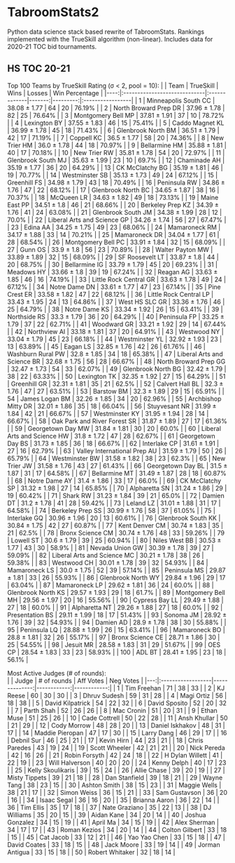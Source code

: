 # TabroomStats2
Python data science stack based rewrite of TabroomStats. Rankings implemented with the TrueSkill algorithm (non-linear). Includes data for 2020-21 TOC bid tournaments.

## HS TOC 20-21
Top 100 Teams by TrueSkill Rating (σ < 2, pool = 10):
|     | Team                         | TrueSkill    |   Wins |   Losses | Win Percentage   |
|----:|:-----------------------------|:-------------|-------:|---------:|:-----------------|
|   1 | Minneapolis South CC         | 38.08 ± 1.77 |     64 |       20 | 76.19%           |
|   2 | North Broward Prep DR        | 37.96 ± 1.78 |     82 |       25 | 76.64%           |
|   3 | Montgomery Bell MP           | 37.81 ± 1.91 |     37 |       10 | 78.72%           |
|   4 | Lexington BY                 | 37.55 ± 1.83 |     46 |       15 | 75.41%           |
|   5 | Caddo Magnet KL              | 36.99 ± 1.78 |     45 |       18 | 71.43%           |
|   6 | Glenbrook North BM           | 36.51 ± 1.79 |     42 |       17 | 71.19%           |
|   7 | Coppell KC                   | 36.5 ± 1.77  |     58 |       20 | 74.36%           |
|   8 | New Trier HM                 | 36.0 ± 1.78  |     44 |       18 | 70.97%           |
|   9 | Bellarmine  HM               | 35.88 ± 1.81 |     40 |       17 | 70.18%           |
|  10 | New Trier RW                 | 35.81 ± 1.78 |     54 |       20 | 72.97%           |
|  11 | Glenbrook South MJ           | 35.63 ± 1.99 |     23 |       10 | 69.7%            |
|  12 | Chaminade AH                 | 35.19 ± 1.77 |     36 |       20 | 64.29%           |
|  13 | CK McClatchy BG              | 35.19 ± 1.81 |     46 |       19 | 70.77%           |
|  14 | Westminster SB               | 35.13 ± 1.73 |     49 |       24 | 67.12%           |
|  15 | Greenhill FS                 | 34.98 ± 1.79 |     43 |       18 | 70.49%           |
|  16 | Peninsula RW                 | 34.86 ± 1.76 |     47 |       22 | 68.12%           |
|  17 | Glenbrook North BC           | 34.65 ± 1.87 |     38 |       16 | 70.37%           |
|  18 | McQueen LR                   | 34.63 ± 1.82 |     49 |       18 | 73.13%           |
|  19 | Maine East PP                | 34.51 ± 1.8  |     46 |       21 | 68.66%           |
|  20 | Berkeley Prep KZ             | 34.39 ± 1.76 |     41 |       24 | 63.08%           |
|  21 | Glenbrook South JM           | 34.38 ± 1.99 |     28 |       12 | 70.0%            |
|  22 | Liberal Arts and Science GP  | 34.26 ± 1.74 |     56 |       27 | 67.47%           |
|  23 | Edina AA                     | 34.25 ± 1.75 |     49 |       23 | 68.06%           |
|  24 | Mamaroneck RM                | 34.17 ± 1.88 |     33 |       14 | 70.21%           |
|  25 | Mamaroneck DR                | 34.04 ± 1.77 |     61 |       28 | 68.54%           |
|  26 | Montgomery Bell PC           | 33.91 ± 1.84 |     32 |       15 | 68.09%           |
|  27 | Gunn OS                      | 33.9 ± 1.8   |     56 |       23 | 70.89%           |
|  28 | Walter Payton MW             | 33.89 ± 1.89 |     32 |       15 | 68.09%           |
|  29 | SF Roosevelt LT              | 33.87 ± 1.8  |     44 |       20 | 68.75%           |
|  30 | Bellarmine  IG               | 33.79 ± 1.79 |     45 |       20 | 69.23%           |
|  31 | Meadows HY                   | 33.66 ± 1.8  |     39 |       19 | 67.24%           |
|  32 | Reagan AG                    | 33.63 ± 1.85 |     46 |       16 | 74.19%           |
|  33 | Little Rock Central GR       | 33.63 ± 1.78 |     49 |       24 | 67.12%           |
|  34 | Notre Dame DN                | 33.61 ± 1.77 |     47 |       23 | 67.14%           |
|  35 | Pine Crest ER                | 33.58 ± 1.82 |     47 |       22 | 68.12%           |
|  36 | Little Rock Central LP       | 33.43 ± 1.95 |     24 |       13 | 64.86%           |
|  37 | West HS SLC GR               | 33.36 ± 1.76 |     46 |       25 | 64.79%           |
|  38 | Notre Dame KS                | 33.34 ± 1.92 |     26 |       15 | 63.41%           |
|  39 | Northside  RS                | 33.3 ± 1.79  |     36 |       20 | 64.29%           |
|  40 | Peninsula FP                 | 33.25 ± 1.79 |     37 |       22 | 62.71%           |
|  41 | Woodward GR                  | 33.21 ± 1.92 |     29 |       14 | 67.44%           |
|  42 | Northview AI                 | 33.18 ± 1.81 |     37 |       20 | 64.91%           |
|  43 | Westwood NY                  | 33.04 ± 1.79 |     45 |       23 | 66.18%           |
|  44 | Westminster YL               | 32.92 ± 1.93 |     23 |       13 | 63.89%           |
|  45 | Eagan LS                     | 32.85 ± 1.76 |     42 |       26 | 61.76%           |
|  46 | Washburn Rural PW            | 32.8 ± 1.85  |     34 |       18 | 65.38%           |
|  47 | Liberal Arts and Science BR  | 32.68 ± 1.75 |     56 |       28 | 66.67%           |
|  48 | North Broward Prep GG        | 32.47 ± 1.73 |     54 |       33 | 62.07%           |
|  49 | Glenbrook North BG           | 32.42 ± 1.79 |     38 |       22 | 63.33%           |
|  50 | Lexington TK                 | 32.35 ± 1.92 |     27 |       15 | 64.29%           |
|  51 | Greenhill GR                 | 32.31 ± 1.81 |     35 |       21 | 62.5%            |
|  52 | Calvert Hall BL              | 32.3 ± 1.76  |     47 |       27 | 63.51%           |
|  53 | Barstow BM                   | 32.3 ± 1.89  |     29 |       15 | 65.91%           |
|  54 | James Logan BM               | 32.26 ± 1.85 |     34 |       20 | 62.96%           |
|  55 | Archbishop Mitty DR          | 32.01 ± 1.86 |     35 |       18 | 66.04%           |
|  56 | Stuyvesant NR                | 31.99 ± 1.84 |     42 |       21 | 66.67%           |
|  57 | Westminster KY               | 31.95 ± 1.94 |     28 |       14 | 66.67%           |
|  58 | Oak Park and River Forest SR | 31.87 ± 1.89 |     27 |       17 | 61.36%           |
|  59 | Georgetown Day MW            | 31.84 ± 1.81 |     30 |       20 | 60.0%            |
|  60 | Liberal Arts and Science HW  | 31.8 ± 1.72  |     47 |       28 | 62.67%           |
|  61 | Georgetown Day BS            | 31.73 ± 1.85 |     36 |       18 | 66.67%           |
|  62 | Interlake CP                 | 31.61 ± 1.91 |     27 |       16 | 62.79%           |
|  63 | Valley International Prep AU | 31.59 ± 1.79 |     50 |       26 | 65.79%           |
|  64 | Westminster BW               | 31.58 ± 1.82 |     38 |       23 | 62.3%            |
|  65 | New Trier JW                 | 31.58 ± 1.76 |     43 |       27 | 61.43%           |
|  66 | Georgetown Day BL            | 31.5 ± 1.87  |     31 |       17 | 64.58%           |
|  67 | Bellarmine  MT               | 31.49 ± 1.87 |     28 |       18 | 60.87%           |
|  68 | Notre Dame AY                | 31.4 ± 1.86  |     33 |       17 | 66.0%            |
|  69 | CK McClatchy SP              | 31.32 ± 1.98 |     27 |       14 | 65.85%           |
|  70 | Alpharetta SN                | 31.24 ± 1.86 |     29 |       19 | 60.42%           |
|  71 | Shark RW                     | 31.23 ± 1.84 |     39 |       21 | 65.0%            |
|  72 | Damien DT                    | 31.2 ± 1.78  |     41 |       28 | 59.42%           |
|  73 | Leland LZ                    | 31.01 ± 1.88 |     31 |       17 | 64.58%           |
|  74 | Berkeley Prep SS             | 30.99 ± 1.76 |     58 |       37 | 61.05%           |
|  75 | Interlake GQ                 | 30.96 ± 1.96 |     20 |       13 | 60.61%           |
|  76 | Glenbrook South KK           | 30.84 ± 1.75 |     42 |       27 | 60.87%           |
|  77 | Kent Denver CM               | 30.74 ± 1.83 |     35 |       21 | 62.5%            |
|  78 | Bronx Science CM             | 30.74 ± 1.76 |     48 |       33 | 59.26%           |
|  79 | Lowell ST                    | 30.6 ± 1.79  |     39 |       25 | 60.94%           |
|  80 | Niles West BB                | 30.53 ± 1.77 |     43 |       30 | 58.9%            |
|  81 | Nevada Union GW              | 30.39 ± 1.78 |     39 |       27 | 59.09%           |
|  82 | Liberal Arts and Science MC  | 30.21 ± 1.78 |     38 |       26 | 59.38%           |
|  83 | Westwood CH                  | 30.01 ± 1.78 |     39 |       32 | 54.93%           |
|  84 | Mamaroneck LS                | 30.0 ± 1.75  |     52 |       39 | 57.14%           |
|  85 | Peninsula MS                 | 29.87 ± 1.81 |     33 |       26 | 55.93%           |
|  86 | Glenbrook North WY           | 29.84 ± 1.96 |     29 |       17 | 63.04%           |
|  87 | Mamaroneck LP                | 29.62 ± 1.81 |     36 |       24 | 60.0%            |
|  88 | Glenbrook North KS           | 29.57 ± 1.93 |     29 |       18 | 61.7%            |
|  89 | Montgomery Bell MH           | 29.56 ± 1.97 |     20 |       16 | 55.56%           |
|  90 | Cypress Bay LL               | 29.49 ± 1.88 |     27 |       18 | 60.0%            |
|  91 | Alpharetta NT                | 29.26 ± 1.88 |     27 |       18 | 60.0%            |
|  92 | Presentation BS              | 29.11 ± 1.99 |     18 |       17 | 51.43%           |
|  93 | Sonoma JM                    | 28.92 ± 1.76 |     39 |       32 | 54.93%           |
|  94 | Damien AD                    | 28.9 ± 1.78  |     38 |       30 | 55.88%           |
|  95 | Peninsula LQ                 | 28.88 ± 1.99 |     26 |       15 | 63.41%           |
|  96 | Mamaroneck BO                | 28.8 ± 1.81  |     32 |       26 | 55.17%           |
|  97 | Bronx Science CE             | 28.71 ± 1.86 |     30 |       25 | 54.55%           |
|  98 | Jesuit MR                    | 28.58 ± 1.83 |     31 |       29 | 51.67%           |
|  99 | OES CP                       | 28.54 ± 1.83 |     33 |       23 | 58.93%           |
| 100 | ADL BT                       | 28.41 ± 1.95 |     23 |       18 | 56.1%            |
     
Most Active Judges (# of rounds):  
|    | Judge             |   # of rounds |   Aff Votes |   Neg Votes |
|---:|:------------------|--------------:|------------:|------------:|
|  1 | Tim Freehan       |            71 |          38 |          33 |
|  2 | KJ Reese          |            60 |          30 |          30 |
|  3 | Dhruv Sudesh      |            59 |          31 |          28 |
|  4 | Magi Ortiz        |            56 |          18 |          38 |
|  5 | David Kilpatrick  |            54 |          22 |          32 |
|  6 | David Sposito     |            52 |          20 |          32 |
|  7 | Parth Shah        |            52 |          26 |          26 |
|  8 | Mac Cronin        |            51 |          20 |          31 |
|  9 | Ethan Muse        |            51 |          25 |          26 |
| 10 | Cade Cottrell     |            50 |          22 |          28 |
| 11 | Ansh Khullar      |            50 |          21 |          29 |
| 12 | Cody Morrow       |            48 |          28 |          20 |
| 13 | Daniel Iskhakov   |            48 |          31 |          17 |
| 14 | Maddie Pieropan   |            47 |          17 |          30 |
| 15 | Larry Dang        |            46 |          29 |          17 |
| 16 | Debnil Sur        |            46 |          25 |          21 |
| 17 | Kevin Hirn        |            44 |          23 |          21 |
| 18 | Chris Paredes     |            43 |          19 |          24 |
| 19 | Scott Wheeler     |            42 |          21 |          21 |
| 20 | Nick Pereda       |            42 |          16 |          26 |
| 21 | Robin Forsyth     |            42 |          24 |          18 |
| 22 | H Dylan Willett   |            41 |          22 |          19 |
| 23 | Will Halverson    |            40 |          20 |          20 |
| 24 | Kenny Delph       |            40 |          17 |          23 |
| 25 | Kelly Skoulikaris |            39 |          15 |          24 |
| 26 | Allie Chase       |            39 |          20 |          19 |
| 27 | Misty Tippets     |            39 |          21 |          18 |
| 28 | Dan Stanfield     |            39 |          18 |          21 |
| 29 | Wayne Tang        |            38 |          23 |          15 |
| 30 | Ashton Smith      |            38 |          15 |          23 |
| 31 | Maggie Wells      |            38 |          21 |          17 |
| 32 | Simon Weiss       |            36 |          15 |          21 |
| 33 | Sam Gustavson     |            36 |          20 |          16 |
| 34 | Isaac Segal       |            36 |          16 |          20 |
| 35 | Brianna Aaron     |            36 |          22 |          14 |
| 36 | Tim Ellis         |            35 |          17 |          18 |
| 37 | Nate Graziano     |            35 |          22 |          13 |
| 38 | DJ Williams       |            35 |          20 |          15 |
| 39 | Aidan Kane        |            34 |          20 |          14 |
| 40 | Joshua Gonzalez   |            34 |          15 |          19 |
| 41 | April Ma          |            34 |          15 |          19 |
| 42 | Alex Sherman      |            34 |          17 |          17 |
| 43 | Roman Kezios      |            34 |          20 |          14 |
| 44 | Colton Gilbert    |            33 |          18 |          15 |
| 45 | Cat Jacob         |            33 |          12 |          21 |
| 46 | Yao Yao Chen      |            33 |          15 |          18 |
| 47 | David Coates      |            33 |          18 |          15 |
| 48 | Jack Moore        |            33 |          19 |          14 |
| 49 | Jorman Antigua    |            33 |          15 |          18 |
| 50 | Robert Whitaker   |            32 |          18 |          14 |